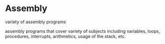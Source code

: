 # Assembly
variety of assembly programs

assembly programs that cover variety of subjects including variables, loops, procedures, interrupts, arithmetics, usage of the stack, etc.
